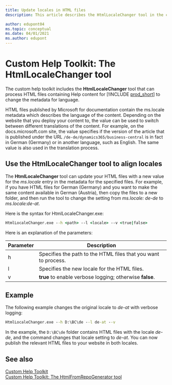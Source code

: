 ```yaml
---
title: Update locales in HTML files
description: This article describes the HtmlLocaleChanger tool in the custom help toolkit for Business Central. 

author: edupont04
ms.topic: conceptual
ms.date: 04/01/2021
ms.author: edupont
---
```


# Custom Help Toolkit: The HtmlLocaleChanger tool

The custom help toolkit includes the **HtmlLocaleChanger** tool that can process HTML files containing Help content for [!INCLUDE [prod_short](../developer/includes/prod_short.md)] to change the metadata for language. 

HTML files published by Microsoft for documentation contain the ms.locale metadata which describes the language of the content. Depending on the website that you deploy your content to, the value can be used to switch between different translations of the content. For example, on the docs.microsoft.com site, the value specifies if the version of the article that is published under the URL ```/de-de/dynamics365/business-central``` is in fact in German (Germany) or in another language, such as English. The same value is also used in the translation process.  

## <a name="htmllocale"></a>Use the HtmlLocaleChanger tool to align locales

The **HtmlLocaleChanger** tool can update your HTML files with a new value for the *ms.locale* entry in the metadata for the specified files. For example, if you have HTML files for German (Germany) and you want to make the same content available in German (Austria), then copy the files to a new folder, and then run the tool to change the setting from *ms.locale: de-de* to *ms.locale:de-at*.  

Here is the syntax for HtmlLocaleChanger.exe:  

```cmd
HtmlLocaleChanger.exe --h <path> --l <locale> --v <true|false>
```

Here is an explanation of the parameters:

|Parameter   |Description  |
|------------|-------------|
|h|Specifies the path to the HTML files that you want to process. |
|l|Specifies the new locale for the HTML files. |
|v|**true** to enable verbose logging; otherwise **false**.|

## Example

The following example changes the original locale to *de-at* with verbose logging:

```cmd
HtmlLocaleChanger.exe --h D:\BC\de --l de-at --v
```

In the example, the `D:\BC\de` folder contains HTML files with the locale *de-de*, and the command changes that locale setting to *de-at*. You can now publish the relevant HTML files to your website in both locales.  

## See also

[Custom Help Toolkit](custom-help-toolkit.md)  
[Custom Help Toolkit: The HtmlFromRepoGenerator tool](custom-help-toolkit-HtmlFromRepoGenerator.md)  
